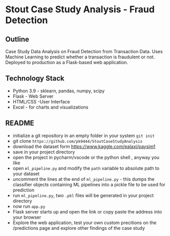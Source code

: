 # Stout Case Study Analysis - Fraud Detection

## Outline

Case Study Data Analysis on Fraud Detection from Transaction Data. Uses Machine Learning to predict whether a transaction is fraudulent or not. Deployed to production as a Flask-based web application. 

## Technology Stack
- Python 3.9 - sklearn, pandas, numpy, scipy
- Flask - Web Server 
- HTML/CSS -User Interface
- Excel - for charts and visualizations

## README  

- initialize a git repository in an empty folder in your system `git init`
- git clone `https://github.com/pk9444/StoutCaseStudyAnalysis`
- download the dataset form https://www.kaggle.com/ealaxi/paysim1
- save in your project directory
- open the project in pycharm/vscode or the python shell , anyway you like
- open `ml_pipeline.py` and modify the `path` variable to absolute path to your dataset
- uncomment the lines at the end of `ml_pipeline.py` - this dumps the classifier objects containing ML pipelines into a pickle file to be used for prediction
- run `ml_pipeline.py`, two `.pkl` files will be generated in your project directory
- now run `app.py` 
- Flask server starts up and open the link or copy paste the address into your browser
- Explore the web application, test your own custom precitions on the /predictions page and explore other findings of the case study
